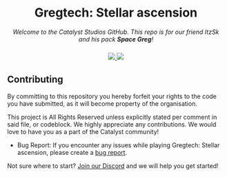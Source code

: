 <h1 align="center">Gregtech: Stellar ascension</h1> 

<p align="center">
  <i>Welcome to the Catalyst Studios GitHub. This repo is for our friend ItzSk and his pack <b>Space Greg</b>!</i>
</p>

<h3 align="center">
  <a href="https://discord.gg/YCHPXeW9GZ">
    <img src="https://img.shields.io/discord/1131757660253995029?label=Discord&color=5865F2">
  </a>
  <a href="https://twitter.com/CatalystModpack">
    <img src="https://img.shields.io/twitter/follow/CatalystModpack?style=social">
  </a>
</h3>

## Contributing

By committing to this repository you hereby forfeit your rights to the code you have submitted, as it will become property of the organisation. 

This project is All Rights Reserved unless explicitly stated per comment in said file, or codeblock. We highly appreciate any contributions. We would love to have you as a part of the Catalyst community!

- Bug Report: If you encounter any issues while playing Gregtech: Stellar ascension, please create a [bug report](https://github.com/Catalyst-Studios/space-greg/issues/new).

Not sure where to start? [Join our Discord](https://discord.gg/YCHPXeW9GZ) and we will help you get started!
